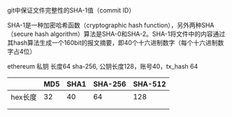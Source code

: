 git中保证文件完整性的SHA-1值（commit ID）

SHA-1是一种加密哈希函数（cryptographic hash function），另外两种SHA（secure hash algorithm）算法是SHA-0和SHA-2。SHA-1将文件中的内容通过其hash算法生成一个160bit的报文摘要，即40个十六进制数字（每个十六进制数字占4位）

ethereum 私钥 长度64 sha-256, 公钥长度128，账号40，tx_hash 64



|         | MD5  | SHA1 | SHA-256 | SHA-512 |
| ------- | ---- | ---- | ------- | ------- |
| hex长度 | 32   | 40   | 64      | 128     |
|         |      |      |         |         |
|         |      |      |         |         |

